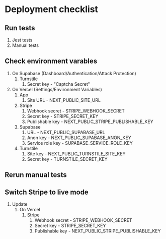 # Deployment checklist

## Run tests

1. Jest tests
2. Manual tests

## Check environment varables

1. On Supabase (Dashboard/Authentication/Attack Protection)
   1. Turnstile
      1. Secret key - "Captcha Secret"
2. On Vercel (Settings/Environment Variables)
   1. App
      1. Site URL - NEXT_PUBLIC_SITE_URL
   2. Stripe
      1. Webhook secret - STRIPE_WEBHOOK_SECRET
      2. Secret key - STRIPE_SECRET_KEY
      3. Publishable key - NEXT_PUBLIC_STRIPE_PUBLISHABLE_KEY
   3. Supabase
      1. URL - NEXT_PUBLIC_SUPABASE_URL
      2. Anon key - NEXT_PUBLIC_SUPABASE_ANON_KEY
      3. Service role key - SUPABASE_SERVICE_ROLE_KEY
   4. Turnstile
      1. Site key - NEXT_PUBLIC_TURNSTILE_SITE_KEY
      2. Secret key - TURNSTILE_SECRET_KEY

## Rerun manual tests

## Switch Stripe to live mode

1. Update
   1. On Vercel
      1. Stripe
         1. Webhook secret - STRIPE_WEBHOOK_SECRET
         2. Secret key - STRIPE_SECRET_KEY
         3. Publishable key - NEXT_PUBLIC_STRIPE_PUBLISHABLE_KEY
